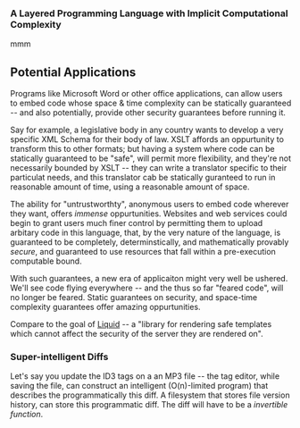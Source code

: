 




### A Layered Programming Language with Implicit Computational Complexity


mmm



Potential Applications
-----------------------

Programs like Microsoft Word or other office applications, can allow users to 
embed code whose space & time complexity can be statically guaranteed -- and 
also potentially, provide other security guarantees before running it.

Say for example, a legislative body in any country wants to develop a very 
specific XML Schema for their body of law. XSLT affords an oppurtunity to 
transform this to other formats; but having a system where code can be 
statically guaranteed to be "safe", will permit more flexibility, and they're 
not necessarily bounded by XSLT -- they can write a translator specific to 
their particulat needs, and this translator cab be statically guranteed to 
run in reasonable amount of time, using a reasonable amount of space.

The ability for "untrustworthty", anonymous users to embed code wherever they 
want, offers *immense* oppurtunities. Websites and web services could begin to 
grant users much finer control by permitting them to upload arbitary code in
this language, that, by the very nature of the language, is guaranteed to be 
completely, determinstically, and mathematically provably *secure*, and 
guaranteed to use resources that fall within a pre-execution computable bound. 


With such guarantees, a new era of applicaiton might very well be ushered. 
We'll see code flying everywhere -- and the thus so far "feared code", will 
no longer be feared. Static guarantees on security, and space-time 
complexity guarantees offer amazing oppurtunities.


Compare to the goal of [Liquid](http://liquidmarkup.org/) -- a "library 
for rendering safe templates which cannot affect the security of 
the server they are rendered on".


### Super-intelligent Diffs

Let's say you update the ID3 tags on a an MP3 file -- the tag editor, while 
saving the file, can construct an intelligent (O(n)-limited program) that 
describes the programmatically this diff. A filesystem that stores file 
version history, can store this programmatic diff. The diff will have to 
be a _invertible function_.


